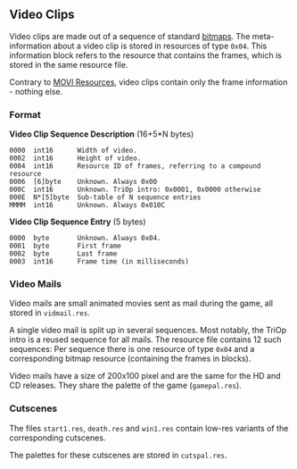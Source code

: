 ## Video Clips

Video clips are made out of a sequence of standard [bitmaps](Bitmaps.md). The meta-information about a video clip
is stored in resources of type ```0x04```. This information block refers to the resource that contains the frames, which
is stored in the same resource file.

Contrary to [MOVI Resources](moviResources.md), video clips contain only the frame information - nothing else.

### Format

**Video Clip Sequence Description** (16+5*N bytes)

    0000  int16      Width of video.
    0002  int16      Height of video.
    0004  int16      Resource ID of frames, referring to a compound resource
    0006  [6]byte    Unknown. Always 0x00
    000C  int16      Unknown. TriOp intro: 0x0001, 0x0000 otherwise
    000E  N*[5]byte  Sub-table of N sequence entries
    MMMM  int16      Unknown. Always 0x010C

**Video Clip Sequence Entry** (5 bytes)

    0000  byte       Unknown. Always 0x04.
    0001  byte       First frame
    0002  byte       Last frame
    0003  int16      Frame time (in milliseconds)


### Video Mails

Video mails are small animated movies sent as mail during the game, all stored in ```vidmail.res```.

A single video mail is split up in several sequences. Most notably, the TriOp intro is a reused sequence for all mails.
The resource file contains 12 such sequences: Per sequence there is one resource of type ```0x04```
and a corresponding bitmap resource (containing the frames in blocks).

Video mails have a size of 200x100 pixel and are the same for the HD and CD releases. They share the palette of the
game (```gamepal.res```).


### Cutscenes

The files ```start1.res```, ```death.res``` and ```win1.res``` contain low-res variants of the corresponding
cutscenes.

The palettes for these cutscenes are stored in ```cutspal.res```.
